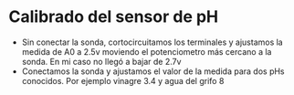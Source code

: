 # Calibrado del sensor de pH
* Sin conectar la sonda, cortocircuitamos los terminales y ajustamos la medida de A0 a 2.5v moviendo el potenciometro más cercano a la sonda. En mi caso no llegó a bajar de 2.7v
* Conectamos la sonda y ajustamos el valor de la medida para dos pHs conocidos. Por ejemplo vinagre 3.4 y agua del grifo 8
